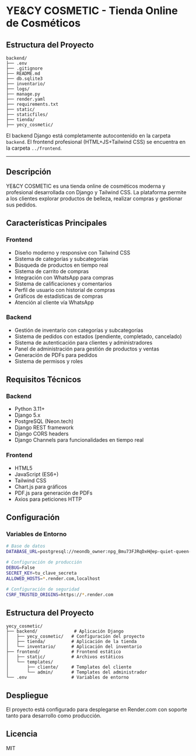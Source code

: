 # YE&CY COSMETIC - Tienda Online de Cosméticos

## Estructura del Proyecto

```
backend/
├── .env
├── .gitignore
├── README.md
├── db.sqlite3
├── inventario/
├── logs/
├── manage.py
├── render.yaml
├── requirements.txt
├── static/
├── staticfiles/
├── tienda/
├── yecy_cosmetic/
```

El backend Django está completamente autocontenido en la carpeta `backend`. El frontend profesional (HTML+JS+Tailwind CSS) se encuentra en la carpeta `../frontend`.

---

## Descripción
YE&CY COSMETIC es una tienda online de cosméticos moderna y profesional desarrollada con Django y Tailwind CSS. La plataforma permite a los clientes explorar productos de belleza, realizar compras y gestionar sus pedidos.

## Características Principales

### Frontend
- Diseño moderno y responsive con Tailwind CSS
- Sistema de categorías y subcategorías
- Búsqueda de productos en tiempo real
- Sistema de carrito de compras
- Integración con WhatsApp para compras
- Sistema de calificaciones y comentarios
- Perfil de usuario con historial de compras
- Gráficos de estadísticas de compras
- Atención al cliente vía WhatsApp

### Backend
- Gestión de inventario con categorías y subcategorías
- Sistema de pedidos con estados (pendiente, completado, cancelado)
- Sistema de autenticación para clientes y administradores
- Panel de administración para gestión de productos y ventas
- Generación de PDFs para pedidos
- Sistema de permisos y roles

## Requisitos Técnicos

### Backend
- Python 3.11+
- Django 5.x
- PostgreSQL (Neon.tech)
- Django REST framework
- Django CORS headers
- Django Channels para funcionalidades en tiempo real

### Frontend
- HTML5
- JavaScript (ES6+)
- Tailwind CSS
- Chart.js para gráficos
- PDF.js para generación de PDFs
- Axios para peticiones HTTP

## Configuración

### Variables de Entorno
```bash
# Base de datos
DATABASE_URL=postgresql://neondb_owner:npg_Bmu73FJRqDxH@ep-quiet-queen-a8qi5i2c-pooler.eastus2.azure.neon.tech/neondb?sslmode=require&channel_binding=require

# Configuración de producción
DEBUG=False
SECRET_KEY=tu_clave_secreta
ALLOWED_HOSTS=*.render.com,localhost

# Configuración de seguridad
CSRF_TRUSTED_ORIGINS=https://*.render.com
```

## Estructura del Proyecto
```
yecy_cosmetic/
├── backend/              # Aplicación Django
│   ├── yecy_cosmetic/   # Configuración del proyecto
│   ├── tienda/          # Aplicación de la tienda
│   └── inventario/      # Aplicación del inventario
├── frontend/            # Frontend estático
│   ├── static/          # Archivos estáticos
│   └── templates/       
│       ├── cliente/     # Templates del cliente
│       └── admin/       # Templates del administrador
└── .env                 # Variables de entorno
```

## Despliegue
El proyecto está configurado para desplegarse en Render.com con soporte tanto para desarrollo como producción.

## Licencia
MIT
